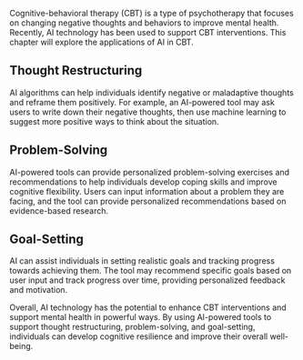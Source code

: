 

Cognitive-behavioral therapy (CBT) is a type of psychotherapy that focuses on changing negative thoughts and behaviors to improve mental health. Recently, AI technology has been used to support CBT interventions. This chapter will explore the applications of AI in CBT.

Thought Restructuring
---------------------

AI algorithms can help individuals identify negative or maladaptive thoughts and reframe them positively. For example, an AI-powered tool may ask users to write down their negative thoughts, then use machine learning to suggest more positive ways to think about the situation.

Problem-Solving
---------------

AI-powered tools can provide personalized problem-solving exercises and recommendations to help individuals develop coping skills and improve cognitive flexibility. Users can input information about a problem they are facing, and the tool can provide personalized recommendations based on evidence-based research.

Goal-Setting
------------

AI can assist individuals in setting realistic goals and tracking progress towards achieving them. The tool may recommend specific goals based on user input and track progress over time, providing personalized feedback and motivation.

Overall, AI technology has the potential to enhance CBT interventions and support mental health in powerful ways. By using AI-powered tools to support thought restructuring, problem-solving, and goal-setting, individuals can develop cognitive resilience and improve their overall well-being.
